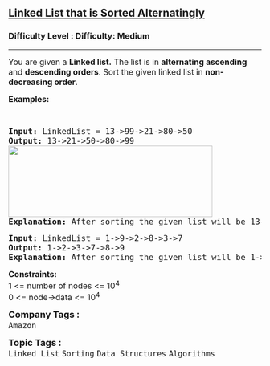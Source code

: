 <h2><a href="https://www.geeksforgeeks.org/problems/linked-list-that-is-sorted-alternatingly/1?page=36&sortBy=submissions">Linked List that is Sorted Alternatingly</a></h2><h3>Difficulty Level : Difficulty: Medium</h3><hr><div class="problems_problem_content__Xm_eO"><p><span style="font-size: 12pt;">You are given a <strong>Linked list</strong><strong>.</strong> The list is in <strong>alternating ascending</strong> and <strong>descending orders</strong>. Sort&nbsp;the given linked list in <strong>non-decreasing order</strong>.</span></p>
<p><span style="font-size: 12pt;"><strong>Examples:</strong></span></p>
<p>&nbsp;</p>
<pre><span style="font-size: 12pt;"><strong>Input: </strong>LinkedList = 13-&gt;99-&gt;21-&gt;80-&gt;50
<strong>Output: </strong>13-&gt;21-&gt;50-&gt;80-&gt;99<br><img src="https://media.geeksforgeeks.org/img-practice/prod/addEditProblem/700572/Web/Other/blobid1_1724073782.png" width="406" height="142"><br><strong>Explanation: </strong>After sorting the given list will be 13-&gt;21-&gt;50-&gt;80-&gt;99.</span></pre>
<pre><span style="font-size: 12pt;"><strong>Input: </strong>LinkedList = 1-&gt;9-&gt;2-&gt;8-&gt;3-&gt;7
<strong>Output: </strong>1-&gt;2-&gt;3-&gt;7-&gt;8-&gt;9<strong>
Explanation: </strong>After sorting the given list will be 1-&gt;2-&gt;3-&gt;7-&gt;8-&gt;9.</span>
</pre>
<p><span style="font-size: 12pt;"><strong>Constraints:</strong><br>1 &lt;= number of nodes &lt;= 10<sup>4</sup><br>0 &lt;= node-&gt;data &lt;= 10<sup>4</sup></span></p></div><p><span style=font-size:18px><strong>Company Tags : </strong><br><code>Amazon</code>&nbsp;<br><p><span style=font-size:18px><strong>Topic Tags : </strong><br><code>Linked List</code>&nbsp;<code>Sorting</code>&nbsp;<code>Data Structures</code>&nbsp;<code>Algorithms</code>&nbsp;